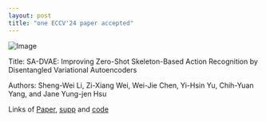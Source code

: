 ```yaml
---
layout: post
title: "one ECCV'24 paper accepted"
---
```


![Image](https://yangchihyuan.github.io/publications/ECCV_2024_SA_DVAE.jpg)

Title: SA-DVAE: Improving Zero-Shot Skeleton-Based Action Recognition by Disentangled Variational Autoencoders

Authors: Sheng-Wei Li, Zi-Xiang Wei, Wei-Jie Chen, Yi-Hsin Yu, Chih-Yuan Yang, and Jane Yung-jen Hsu

Links of [Paper](https://yangchihyuan.github.io/publications/ECCV_2024_SA_DVAE.pdf), [supp](https://yangchihyuan.github.io/publications/ECCV_2024_SA_DVAE_supp.pdf) and [code](https://github.com/pha123661/SA-DVAE)
